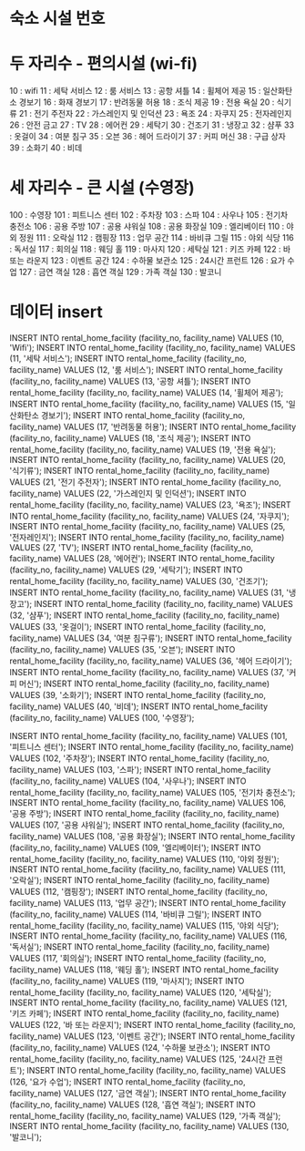 # 숙소 시설 번호

# 두 자리수 - 편의시설 (wi-fi)
10 : wifi
11 : 세탁 서비스
12 : 룸 서비스
13 : 공항 셔틀
14 : 휠체어 제공
15 : 일산화탄소 경보기
16 : 화재 경보기
17 : 반려동물 허용
18 : 조식 제공
19 : 전용 욕실
20 : 식기류
21 : 전기 주전자
22 : 가스레인지 및 인덕션
23 : 욕조
24 : 자쿠지
25 : 전자레인지
26 : 안전 금고
27 : TV
28 : 에어컨
29 : 세탁기
30 : 건조기
31 : 냉장고
32 : 샴푸
33 : 옷걸이
34 : 여분 침구
35 : 오븐
36 : 헤어 드라이기
37 : 커피 머신
38 : 구급 상자
39 : 소화기
40 : 비데



# 세 자리수 - 큰 시설 (수영장)

100 : 수영장
101 : 피트니스 센터
102 : 주차장
103 : 스파
104 : 사우나
105 : 전기차 충전소
106 : 공용 주방
107 : 공용 샤워실
108 : 공용 화장실
109 : 엘리베이터
110 : 야외 정원 
111 : 오락실
112 : 캠핑장
113 : 업무 공간 
114 : 바비큐 그릴
115 : 야외 식당
116 : 독서실
117 : 회의실
118 : 웨딩 홀
119 : 마사지
120 : 세탁실
121 : 키즈 카페
122 : 바 또는 라운지
123 : 이벤트 공간
124 : 수하물 보관소
125 : 24시간 프런트
126 : 요가 수업
127 : 금연 객실
128 : 흡연 객실
129 : 가족 객실
130 : 발코니


# 데이터 insert
INSERT INTO rental_home_facility (facility_no, facility_name) VALUES (10, 'Wifi');
INSERT INTO rental_home_facility (facility_no, facility_name) VALUES (11, '세탁 서비스');
INSERT INTO rental_home_facility (facility_no, facility_name) VALUES (12, '룸 서비스');
INSERT INTO rental_home_facility (facility_no, facility_name) VALUES (13, '공항 셔틀');
INSERT INTO rental_home_facility (facility_no, facility_name) VALUES (14, '휠체어 제공');
INSERT INTO rental_home_facility (facility_no, facility_name) VALUES (15, '일산화탄소 경보기');
INSERT INTO rental_home_facility (facility_no, facility_name) VALUES (17, '반려동물 허용');
INSERT INTO rental_home_facility (facility_no, facility_name) VALUES (18, '조식 제공');
INSERT INTO rental_home_facility (facility_no, facility_name) VALUES (19, '전용 욕실');
INSERT INTO rental_home_facility (facility_no, facility_name) VALUES (20, '식기류');
INSERT INTO rental_home_facility (facility_no, facility_name) VALUES (21, '전기 주전자');
INSERT INTO rental_home_facility (facility_no, facility_name) VALUES (22, '가스레인지 및 인덕션');
INSERT INTO rental_home_facility (facility_no, facility_name) VALUES (23, '욕조');
INSERT INTO rental_home_facility (facility_no, facility_name) VALUES (24, '자쿠지');
INSERT INTO rental_home_facility (facility_no, facility_name) VALUES (25, '전자레인지');
INSERT INTO rental_home_facility (facility_no, facility_name) VALUES (27, 'TV');
INSERT INTO rental_home_facility (facility_no, facility_name) VALUES (28, '에어컨');
INSERT INTO rental_home_facility (facility_no, facility_name) VALUES (29, '세탁기');
INSERT INTO rental_home_facility (facility_no, facility_name) VALUES (30, '건조기');
INSERT INTO rental_home_facility (facility_no, facility_name) VALUES (31, '냉장고');
INSERT INTO rental_home_facility (facility_no, facility_name) VALUES (32, '샴푸');
INSERT INTO rental_home_facility (facility_no, facility_name) VALUES (33, '옷걸이');
INSERT INTO rental_home_facility (facility_no, facility_name) VALUES (34, '여분 침구류');
INSERT INTO rental_home_facility (facility_no, facility_name) VALUES (35, '오븐');
INSERT INTO rental_home_facility (facility_no, facility_name) VALUES (36, '헤어 드라이기');
INSERT INTO rental_home_facility (facility_no, facility_name) VALUES (37, '커피 머신');
INSERT INTO rental_home_facility (facility_no, facility_name) VALUES (39, '소화기');
INSERT INTO rental_home_facility (facility_no, facility_name) VALUES (40, '비데');
INSERT INTO rental_home_facility (facility_no, facility_name) VALUES (100, '수영장');


INSERT INTO rental_home_facility (facility_no, facility_name) VALUES (101, '피트니스 센터');
INSERT INTO rental_home_facility (facility_no, facility_name) VALUES (102, '주차장');
INSERT INTO rental_home_facility (facility_no, facility_name) VALUES (103, '스파');
INSERT INTO rental_home_facility (facility_no, facility_name) VALUES (104, '사우나');
INSERT INTO rental_home_facility (facility_no, facility_name) VALUES (105, '전기차 충전소');
INSERT INTO rental_home_facility (facility_no, facility_name) VALUES 106, '공용 주방');
INSERT INTO rental_home_facility (facility_no, facility_name) VALUES (107, '공용 샤워실');
INSERT INTO rental_home_facility (facility_no, facility_name) VALUES (108, '공용 화장실');
INSERT INTO rental_home_facility (facility_no, facility_name) VALUES (109, '엘리베이터');
INSERT INTO rental_home_facility (facility_no, facility_name) VALUES (110, '야외 정원');
INSERT INTO rental_home_facility (facility_no, facility_name) VALUES (111, '오락실');
INSERT INTO rental_home_facility (facility_no, facility_name) VALUES (112, '캠핑장');
INSERT INTO rental_home_facility (facility_no, facility_name) VALUES (113, '업무 공간');
INSERT INTO rental_home_facility (facility_no, facility_name) VALUES (114, '바비큐 그릴');
INSERT INTO rental_home_facility (facility_no, facility_name) VALUES (115, '야외 식당');
INSERT INTO rental_home_facility (facility_no, facility_name) VALUES (116, '독서실');
INSERT INTO rental_home_facility (facility_no, facility_name) VALUES (117, '회의실');
INSERT INTO rental_home_facility (facility_no, facility_name) VALUES (118, '웨딩 홀');
INSERT INTO rental_home_facility (facility_no, facility_name) VALUES (119, '마사지');
INSERT INTO rental_home_facility (facility_no, facility_name) VALUES (120, '세탁실');
INSERT INTO rental_home_facility (facility_no, facility_name) VALUES (121, '키즈 카페');
INSERT INTO rental_home_facility (facility_no, facility_name) VALUES (122, '바 또는 라운지');
INSERT INTO rental_home_facility (facility_no, facility_name) VALUES (123, '이벤트 공간');
INSERT INTO rental_home_facility (facility_no, facility_name) VALUES (124, '수하물 보관소');
INSERT INTO rental_home_facility (facility_no, facility_name) VALUES (125, '24시간 프런트');
INSERT INTO rental_home_facility (facility_no, facility_name) VALUES (126, '요가 수업');
INSERT INTO rental_home_facility (facility_no, facility_name) VALUES (127, '금연 객실');
INSERT INTO rental_home_facility (facility_no, facility_name) VALUES (128, '흡연 객실');
INSERT INTO rental_home_facility (facility_no, facility_name) VALUES (129, '가족 객실');
INSERT INTO rental_home_facility (facility_no, facility_name) VALUES (130, '발코니');